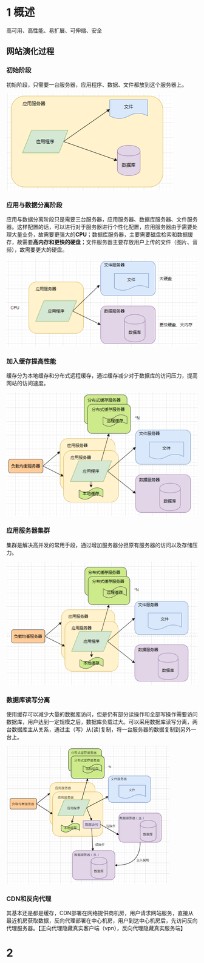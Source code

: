 # 1 概述
高可用、高性能、易扩展、可伸缩、安全

## 网站演化过程

### 初始阶段

初始阶段，只需要一台服务器，应用程序、数据、文件都放到这个服务器上。

![title](https://raw.githubusercontent.com/pallcard/noteImg/master/noteImg/2020/04/18/1587188749219-1587188749406.png)

### 应用与数据分离阶段

应用与数据分离阶段只是需要三台服务器，应用服务器、数据库服务器、文件服务器。这样配置的话，可以进行对于服务器进行个性化配置，应用服务器由于需要处理大量业务，故需要更强大的**CPU**；数据库服务器，主要需要磁盘检索和数据缓存，故需要**高内存和更快的硬盘**；文件服务器主要存放用户上传的文件（图片、音频），故需要更大的硬盘。

![title](https://raw.githubusercontent.com/pallcard/noteImg/master/noteImg/2020/04/18/1587189326423-1587189326426.png)

### 加入缓存提高性能

缓存分为本地缓存和分布式远程缓存，通过缓存减少对于数据库的访问压力，提高网站的访问速度。

![title](https://raw.githubusercontent.com/pallcard/noteImg/master/noteImg/2020/04/18/1587189425866-1587189425869.png)

### 应用服务器集群

集群是解决高并发的常用手段，通过增加服务器分担原有服务器的访问以及存储压力。

![title](https://raw.githubusercontent.com/pallcard/noteImg/master/noteImg/2020/04/18/1587189823768-1587189823773.png)

### 数据库读写分离

使用缓存可以减少大量的数据库访问，但是仍有部分读操作和全部写操作需要访问数据库，用户达到一定规模之后，数据库负载过大。可以采用数据库读写分离，两台数据库主从关系，通过主（写）从(读)复制，将一台服务器的数据复制到另外一台上。

![title](https://raw.githubusercontent.com/pallcard/noteImg/master/noteImg/2020/04/18/1587190154740-1587190154743.png)

### CDN和反向代理
其基本还是都是缓存，CDN部署在网络提供商机房，用户请求网站服务，直接从最近机房获取数据，反向代理部署在中心机房，用户到达中心机房后，先访问反向代理服务器。【正向代理隐藏真实客户端（vpn），反向代理隐藏真实服务端】

# 2 